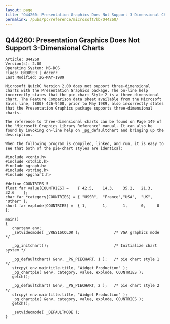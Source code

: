 ```yaml
---
layout: page
title: "Q44260: Presentation Graphics Does Not Support 3-Dimensional Charts"
permalink: /pubs/pc/reference/microsoft/kb/Q44260/
---
```


## Q44260: Presentation Graphics Does Not Support 3-Dimensional Charts

	Article: Q44260
	Version(s): 2.00
	Operating System: MS-DOS
	Flags: ENDUSER | docerr
	Last Modified: 26-MAY-1989
	
	Microsoft QuickC Version 2.00 does not support three-dimensional
	charts with the Presentation Graphics package. The on-line help
	incorrectly states that the pie-chart Style 2 is a three-dimensional
	chart. The Feature Comparison data sheet available from the Microsoft
	Sales line, (800) 426-9400, prior to May 1989, also incorrectly states
	that the Presentation Graphics package supports three-dimensional
	charts.
	
	The reference to three-dimensional charts can be found on Page 149 of
	the "Microsoft Graphics Library Reference" manual. It can also be
	found by invoking on-line help on _pg_defaultchart and bringing up the
	description.
	
	When the following program is compiled, linked, and run, it is easy to
	see that both of the pie-chart styles are identical:
	
	#include <conio.h>
	#include <stdlib.h>
	#include <graph.h>
	#include <string.h>
	#include <pgchart.h>
	
	#define COUNTRIES 5
	float far value[COUNTRIES] =    { 42.5,    14.3,    35.2,   21.3,  32.6    };
	char far *category[COUNTRIES] = { "USSR",  "France","USA",  "UK",  "Other" };
	short far explode[COUNTRIES] =  { 1,       1,       1,      0,     0       };
	
	main()
	{
	   chartenv env;
	   _setvideomode( _VRES16COLOR );               /* VGA graphics mode       */
	
	   _pg_initchart();                             /* Initialize chart system */
	
	   _pg_defaultchart( &env, _PG_PIECHART, 1 );   /* pie chart style 1       */
	   strcpy( env.maintitle.title, "Widget Production" );
	   _pg_chartpie( &env, category, value, explode, COUNTRIES );
	   getch();
	
	   _pg_defaultchart( &env, _PG_PIECHART, 2 );   /* pie chart style 2       */
	   strcpy( env.maintitle.title, "Widget Production" );
	   _pg_chartpie( &env, category, value, explode, COUNTRIES );
	   getch();
	
	   _setvideomode( _DEFAULTMODE );
	}
